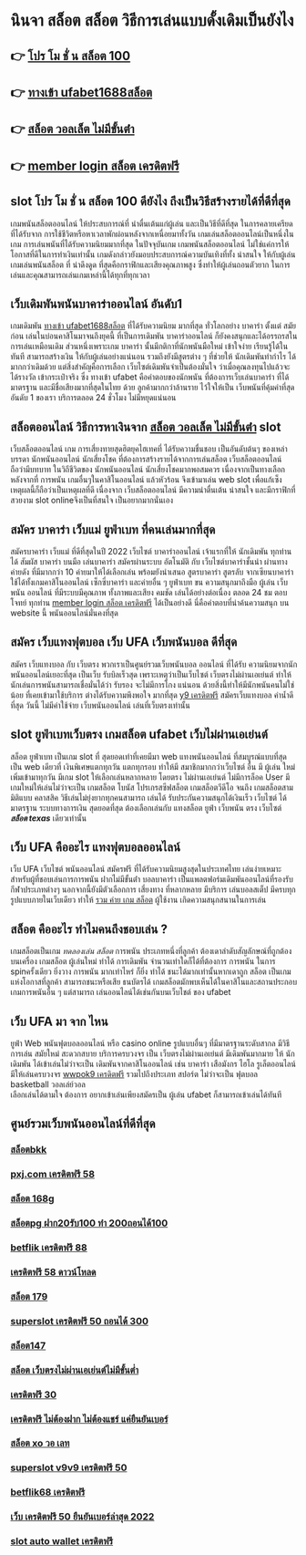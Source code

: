 # นินจา สล็อต สล็อต  วิธีการเล่นแบบดั้งเดิมเป็นยังไง

## 👉 [โปร โม ชั่ น สล็อต 100](https://member.mabet.net/?action=login)
## 👉 [ทางเข้า ufabet1688สล็อต](https://mabet.net/)
## 👉 [สล็อต วอลเล็ต ไม่มีขั้นต่ํา](https://mabet.net/20-free-100/)
## 👉 [member login สล็อต เครดิตฟรี](https://mabet.net/20-free-100/)

##  slot  **โปร โม ชั่ น สล็อต 100** ดียังไง ถึงเป็นวิธีสร้างรายได้ที่ดีที่สุด 

 เกมพนันสล็อตออนไลน์ ให้ประสบการณ์ที่ น่าตื่นเต้นแก่ผู้เล่น  และเป็นวิธีที่ดีที่สุด ในการคลายเครียด ที่ได้รับจาก การใช้ชีวิตหรือหาเวลาพักผ่อนหลังจากเหนื่อยมาทั้งวัน  เกมเล่นสล็อตออนไลน์เป็นหนึ่งในเกม การเล่นพนันที่ได้รับความนิยมมากที่สุด ในปัจจุบันเกม เกมพนันสล็อตออนไลน์  ไม่ใช่แค่การให้โอกาสที่ดีในการทำเงินเท่านั้น เกมดังกล่าวยังมอบประสบการณ์ความบันเทิงที่ทั้ง น่าสนใจ ให้กับผู้เล่น  เกมเล่นพนันสล็อต ที่ น่าดึงดูด ที่สุดคือกราฟิกและเสียงคุณภาพสูง ซึ่งทำให้ผู้เล่นถอนตัวยาก ในการเล่นและคุณสามารถเล่นเกมเหล่านี้ได้ทุกที่ทุกเวลา 


##  เว็บเดิมพันพนันบาคาร่าออนไลน์  อันดับ1

เกมเดิมพัน [ทางเข้า ufabet1688สล็อต](https://mabet.net/20-free-100/) ที่ได้รับความนิยม มากที่สุด ทั่วโลกอย่าง  บาคาร่า ตั้งแต่ สมัยก่อน เล่นในบ่อนคาสิโนมาจนถึงยุคนี้ ที่เป็นการเดิมพัน บาคาร่าออนไลน์ ก็ยังคงสนุกและได้อรรถรสในการเล่นเหมือนเดิม ส่วนหนึ่งเพราะเกม บาคาร่า นั้นมีกติกาที่นักพนันมือใหม่  เข้าใจง่าย  เรียนรู้ได้ในทันที  สามารถสร้างเงิน ให้กับผู้เล่นอย่างแน่นอน  รวมถึงยังมีสูตรต่าง ๆ ที่ช่วยให้ นักเดิมพันทำกำไร ได้มากกว่าเดิมด้วย แต่สิ่งสำคัญคือการเลือก เว็บไซต์เดิมพันจำเป็นต้องมั่นใจ ว่าเมื่อคุณลงทุนไปแล้วจะได้รางวัล เข้ากระเป๋าจริง ซึ่ง  ทางเข้า ufabet  คือคำตอบของนักพนัน ที่ต้องการเว็บเล่นบาคาร่า ที่ได้มาตรฐาน และมีชื่อเสียงมากที่สุดในไทย ด้วย ลูกค้ามากกว่าล้านราย ไว้ใจให้เป็น  เว็บพนันที่คุ้มค่าที่สุดอันดับ 1 ของเรา บริการตลอด 24 ชั่วโมง ไม่มีหยุดแน่นอน

## สล็อตออนไลน์  วิธีการหาเงินจาก [สล็อต วอลเล็ต ไม่มีขั้นต่ํา](https://mabet.net/20-free-100/) slot 

 เว็บสล็อตออนไลน์  เกม การเสี่ยงทายสุดฮิตยุคไฮเทคที่ ได้รับความชื่นชอบ เป็นอันดับต้นๆ ของเหล่าบรรดา นักพนันออนไลน์ นักเสี่ยงโชค ที่ต้องการสร้างรายได้จากการเล่นสล็อต   เว็บสล็อตออนไลน์ ถือว่ามีบทบาท ในวิถีชีวิตของ นักพนันออนไลน์ นักเสี่ยงโชคมากพอสมควร เนื่องจากเป็นทางเลือก หลังจากที่ การพนัน เกมอื่นๆในคาสิโนออนไลน์   แล้วหัวร้อน  จึงเข้ามาเล่น web slot เพื่อแก้เซ็ง เหตุผลนี้ก็ถือว่าเป็นเหตุผลที่ดี เนื่องจาก เว็บสล็อตออนไลน์  มีความน่าตื่นเต้น น่าสนใจ และมีกราฟิกที่สวยงาม  slot onlineจึงเป็นที่สนใจ เป็นอยากมากนั่นเอง


## สมัคร บาคาร่า เว็บแม่ ยูฟ่าเบท ที่คนเล่นมากที่สุด

สมัครบาคาร่า  เว็บแม่   ที่ดีที่สุดในปี 2022   เว็บไซต์ บาคาร่าออนไลน์ เจ้าแรกที่ให้  นักเดิมพัน  ทุกท่านได้  สัมผัส บาคาร่า บนมือ เล่นบาคาร่า สมัครผ่านระบบ อัตโนมัติ กับ  เว็บไซต์บาคาร่าชั้นนำ  ผ่านทาง ค่ายดัง ที่มีมากกว่า 10 ค่ายมาให้ได้เลือกเล่น พร้อมยังนำเสนอ สูตรบาคาร่า  สูตรลับ  จากเซียนบาคาร่า ใช้ได้ทั้งเกมคาสิโนออนไลน์ เซ็กซี่บาคาร่า และค่ายอื่น ๆ ยูฟ่าเบท  ขน ความสนุกมาถึงมือ  ผู้เล่น เว็บพนัน  ออนไลน์ ที่มีระบบมีคุณภาพ ทั้งภาพและเสียง คมชัด เล่นได้อย่างต่อเนื่อง ตลอด 24 ชม ตอบโจทย์  ทุกท่าน  [member login สล็อต เครดิตฟรี](https://mabet.net/) ได้เป็นอย่างดี นี่คือคำตอบที่น่าค้นความสนุก บน  website นี้ พนันออนไลน์มั่นคงที่สุด

## สมัคร เว็บแทงฟุตบอล  เว็บ UFA เว็บพนันบอล ดีที่สุด

สมัคร เว็บแทงบอล กับ เว็บตรง พวกเราเป็นศูนย์รวมเว็บพนันบอล ออนไลน์ ที่ได้รับ ความนิยมจากนักพนันออนไลน์เยอะที่สุด เป็นเว็บ รับบิลเร็วสุด เพราะเหตุว่าเป็นเว็บไซต์ เว็บตรงไม่ผ่านเอเย่นต์ ทำให้นักเล่นการพนันสามารถเชื่อมั่นได้ว่า รับรอง จะไม่มีการโกง แน่นอน ด้วยสิ่งนี้ทำให้มีนักพนันคนไม่ใช่น้อย ที่เคยเข้ามาใช้บริการ ต่างได้รับความพึงพอใจ มากที่สุด [y9 เครดิตฟรี](https://member.mabet.net/?action=login) สมัครเว็บแทงบอล   ค่าน้ำดีที่สุด วันนี้ ไม่มีค่าใช้จ่าย เว็บพนันออนไลน์ เล่นที่เว็บตรงเท่านั้น


##  slot   ยูฟ่าเบทเว็บตรง  เกมสล็อต ufabet เว็บไม่ผ่านเอเย่นต์

สล็อต   ยูฟ่าเบท  เป็นเกม slot ที่ สุดยอดเท่าที่เคยมีมา  web   แทงพนันออนไลน์ ที่สมบูรณ์แบบที่สุด เป็น web เดียวที่ เงินพิเศษแตกทุกวัน แตกทุกรอบ ทำให้มี สมาชิกมากกว่าเว็บไซต์ อื่น มี ผู้เล่น ใหม่เพิ่มเข้ามาทุกวัน มีเกม slot ให้เลือกเล่นหลากหลาย  โดยตรง ไม่ผ่านเอเย่นต์  ไม่มีการล็อค User  มีเกมใหม่ให้เล่นไม่ว่าจะเป็น  เกมสล็อต  โบนัส โปรเกรสซีฟสล็อต   เกมสล็อตวีดีโอ จนถึง เกมสล็อตสามมิติแบบ คลาสสิค วิธีเล่นไม่ยุ่งยากทุกคนสามารถ เล่นได้ รับประกันความสนุกได้เงินเร็ว เว็บไซต์  ได้มาตรฐาน ระบบทางการเงิน สุดยอดที่สุด ต้องเลือกเล่นกับ  แทงสล็อต  ยูฟ่า  เว็บพนัน ตรง   เว็บไซต์ ***สล็อต texas***  เดียวเท่านั้น


## เว็บ UFA คืออะไร  แทงฟุตบอลออนไลน์


เว็บ UFA เว็บไซต์   พนันออนไลน์ สมัครฟรี  ที่ได้รับความนิยมสูงสุดในประเทศไทย เล่นง่ายเหมาะสำหรับผู้ที่ชอบเล่นการการพนัน  ฝากไม่มีขั้นต่ํา บอลบาคาร่า  เป็นแพลตฟอร์มเดิมพันออนไลน์ที่รองรับกีฬาประเภทต่างๆ นอกจากนี้ยังมีตัวเลือกการ เสี่ยงทาง ที่หลากหลาย มีบริการ   เล่นบอลสเต็ป  มีครบทุกรูปแบบภายในเว็บเดียว ทำให้ [รวม ค่าย เกม สล็อต](https://mabet.net/register/) ผู้ใช้งาน เกิดความสนุกสนานในการเล่น


## สล็อต  คืออะไร ทำไมคนถึงชอบเล่น ?

 เกมสล็อตเป็นเกม  *ทดลองเล่น สล็อต* การพนัน ประเภทหนึ่งที่ลูกค้า ต้องเดาลำดับสัญลักษณ์ที่ถูกต้องบนเครื่อง เกมสล็อต  ผู้เล่นใหม่  ทำได้  การเดิมพัน จำนวนเท่าใดก็ได้ที่ต้องการ  การพนัน ในการ spinครั้งเดียว ยิ่งวาง  การพนัน มากเท่าไหร่ ก็ยิ่ง ทำได้ ชนะได้มากเท่านั้นหากเดาถูก สล็อต เป็นเกมแห่งโอกาสที่ลูกค้า สามารถชนะหรือเสีย ธนบัตรได้  เกมสล็อตมักพบเห็นได้ในคาสิโนและสถานประกอบ  เกมการพนันอื่น ๆ แต่สามารถ เล่นออนไลน์ได้เช่นกันบนเว็บไชต์ ของ ufabet 


## เว็บ UFA มา จาก ไหน

 ยูฟ่า  Web พนันฟุตบอลออนไลน์     หรือ  casino online    รูปแบบอื่นๆ   ที่มีมาตรฐานระดับสากล  มีวิธีการเล่น  สมัยใหม่   สะดวกสบาย   บริการครบวงจร    เป็น  เว็บตรงไม่ผ่านเอเย่นต์   มีเดิมพันมากมาย   ให้ นักเดิมพัน  ได้เข้าเล่นไม่ว่าจะเป็น เดิมพันจากคาสิโนออนไลน์   เช่น บาคาร่า   เสือมังกร  ไฮโล รูเล็ตออนไลน์    มีให้เล่นครบวงจร  [wwpok9 เครดิตฟรี](https://mabet.net/credit-free-50/)  รวมไปถึงประเภท สปอร์ต   ไม่ว่าจะเป็น ฟุตบอล    basketball วอลเล่ย์วอล  
 เลือกเล่นได้ตามใจ   ต้องการ   อยากเข้าเล่นเพียงสมัครเป็น ผู้เล่น  ufabet  ก็สามารถเข้าเล่นได้ทันที


## ศูนย์รวมเว็บพนันออนไลน์ที่ดีที่สุด

### [สล็อตbkk](https://atom.io/themes/PG%20เว็บตรง%20%20สล็อต%20เครดิตฟรี%20008%20สล็อต%2020รับ100%20ของแท้%20100%)
### [pxj.com เครดิตฟรี 58](https://atom.io/themes/PG%20เว็บตรง%20%20สล็อตpgทดลอง%20008%20สล็อต%2020รับ100%20ของแท้%20100%)
### [สล็อต 168g](https://atom.io/themes/PG%20เว็บตรง%20%20เครดิตฟรี%20กดรับเอง%20008%20สล็อต%2020รับ100%20ของแท้%20100%)
### [สล็อตpg ฝาก20รับ100 ทํา 200ถอนได้100](https://atom.io/themes/PG%20เว็บตรง%20%20super%20slot%20เครดิตฟรี%2050%20008%20สล็อต%2020รับ100%20ของแท้%20100%)
### [betflik เครดิตฟรี 88](https://atom.io/themes/PG%20เว็บตรง%20%20สล็อต%20pg%20เว็บตรงไม่ผ่านเอเย่นต์%202022%20008%20สล็อต%2020รับ100%20ของแท้%20100%)
### [เครดิตฟรี 58 ดาวน์โหลด](https://atom.io/themes/PG%20เว็บตรง%20%20สล็อตu31%20เครดิตฟรี%20008%20สล็อต%2020รับ100%20ของแท้%20100%)
### [สล็อต 179](https://atom.io/themes/PG%20เว็บตรง%20%20สมัคร%20สล็อต%20008%20สล็อต%2020รับ100%20ของแท้%20100%)
### [superslot เครดิตฟรี 50 ถอนได้ 300](https://atom.io/themes/PG%20เว็บตรง%20%20สล็อต%20681%20008%20สล็อต%2020รับ100%20ของแท้%20100%)
### [สล็อต147](https://atom.io/themes/PG%20เว็บตรง%20%20macau888สล็อต%20008%20สล็อต%2020รับ100%20ของแท้%20100%)
### [สล็อต เว็บตรงไม่ผ่านเอเย่นต์ไม่มีขั้นต่ำ](https://atom.io/themes/PG%20เว็บตรง%20%20สล็อต%20ยืนยัน%20otp%20รับเครดิตฟรี100%20008%20สล็อต%2020รับ100%20ของแท้%20100%)
### [เครดิตฟรี 30](https://atom.io/themes/PG%20เว็บตรง%20%20เทคนิคพิชิต%20สล็อต%20pg%20008%20สล็อต%2020รับ100%20ของแท้%20100%)
### [เครดิตฟรี ไม่ต้องฝาก ไม่ต้องแชร์ แค่ยืนยันเบอร์](https://atom.io/themes/PG%20เว็บตรง%20%20sagame66%20เครดิตฟรี%20008%20สล็อต%2020รับ100%20ของแท้%20100%)
### [สล็อต xo วอ เลท](https://atom.io/themes/PG%20เว็บตรง%20%20เครดิตฟรี%2058%20ดาวน์โหลด%20008%20สล็อต%2020รับ100%20ของแท้%20100%)
### [superslot v9v9 เครดิตฟรี 50](https://atom.io/themes/PG%20เว็บตรง%20%20asia999%20เครดิตฟรี%2040%20ล่าสุด%20008%20สล็อต%2020รับ100%20ของแท้%20100%)
### [betflik68 เครดิตฟรี](https://atom.io/themes/PG%20เว็บตรง%20%20สล็อต%20betflik%20008%20สล็อต%2020รับ100%20ของแท้%20100%)
### [เว็บ เครดิตฟรี 50 ยืนยันเบอร์ล่าสุด 2022](https://atom.io/themes/PG%20เว็บตรง%20%20wow%20game%20เครดิตฟรี%20008%20สล็อต%2020รับ100%20ของแท้%20100%)
### [slot auto wallet เครดิตฟรี](https://atom.io/themes/PG%20เว็บตรง%20%20เครดิตฟรี%20300%20008%20สล็อต%2020รับ100%20ของแท้%20100%)